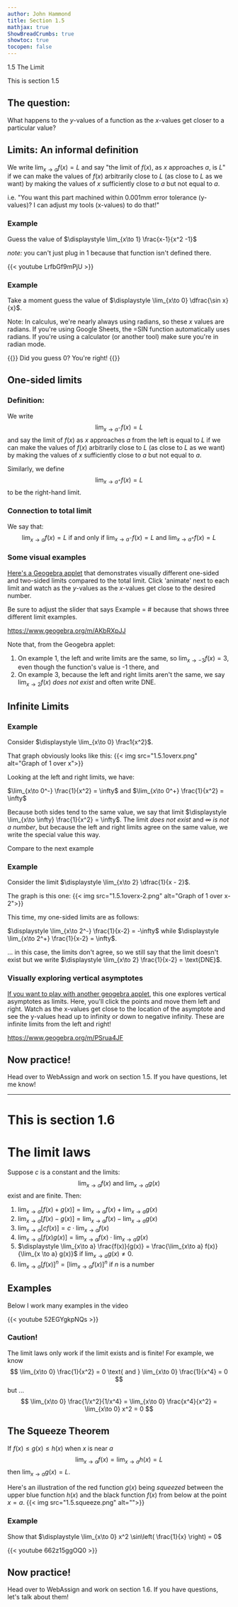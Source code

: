 ```yaml
---
author: John Hammond
title: Section 1.5
mathjax: true
ShowBreadCrumbs: true
showtoc: true
tocopen: false
---
```


1.5 The Limit
<!--more-->

This is section 1.5 

## The question:

What happens to the $y$-values of a function as the $x$-values get closer to a particular value? 

## Limits: An informal definition

We write $\displaystyle \lim_{x \to a} f(x) = L$ and say "the limit of $f(x)$, as $x$ approaches $a$, is $L$"  if we can make the values of $f(x)$ arbitrarily close to $L$ (as close to $L$ as we want) by making the values of $x$ sufficiently close to $a$ but not equal to $a$. 

i.e. "You want this part machined within 0.001mm error tolerance (y-values)? I can adjust my tools (x-values) to do that!"

### Example
Guess the value of $\displaystyle \lim_{x\to 1} \frac{x-1}{x^2 -1}$

*note:* you can't just plug in $1$ because that function isn't defined there.

{{< youtube LrfbGf9mPjU >}} 

### Example
Take a moment guess the value of $\displaystyle \lim_{x\to 0} \dfrac{\sin x}{x}$.  

Note: In calculus, we're nearly always using radians, so these $x$ values are radians. If you're using Google Sheets, the =SIN function automatically uses radians. If you're using a calculator (or another tool) make sure you're in radian mode. 

{{<spoiler>}} Did you guess 0? You're right! {{</spoiler>}}


## One-sided limits

### Definition:
We write 
$$
\lim_{x\to a^-} f(x) = L
$$
and say the limit of $f(x)$ as $x$ approaches $a$ from the left is equal to $L$ if we can make the values of $f(x)$ arbitrarily close to $L$ (as close to $L$ as we want) by making the values of $x$ sufficiently close to $a$ but not equal to $a$. 

Similarly, we define 
$$
\lim_{x\to a^+} f(x) = L
$$
to be the right-hand limit. 

### Connection to total limit 
We say that: 
$$
\lim_{x \to a} f(x) = L  \text{ if and only if } \lim_{x\to a^-} f(x) = L \text{ and } \lim_{x\to a^+} f(x) = L
$$

### Some visual examples
[Here's a Geogebra applet](https://www.geogebra.org/m/AKbRXpJJ) that demonstrates visually different one-sided and two-sided limits compared to the total limit. Click 'animate' next  to each limit and watch as the $y$-values as the $x$-values get close to the desired number.

Be sure to adjust the slider that says Example = # because that shows three different limit examples.

https://www.geogebra.org/m/AKbRXpJJ

Note that, from the Geogebra applet: 
1. On example 1, the left and write limits are the same, so $\lim_{x\to -3} f(x) = 3$, even though the function's value is -1 there, and
2. On example 3, because the left and right limits aren't the same, we say $\lim_{x\to 2} f(x)$ *does not exist* and often write DNE.

## Infinite Limits

### Example
Consider $\displaystyle \lim_{x\to 0} \frac1{x^2}$.

That graph obviously looks like this:  {{< img src="1.5.1overx.png" alt="Graph of 1 over x">}} 

Looking at the left and right limits, we have: 

$\lim_{x\to 0^-} \frac{1}{x^2} = \infty$  and $\lim_{x\to 0^+} \frac{1}{x^2} = \infty$

Because both sides tend to the same value, we say that limit $\displaystyle \lim_{x\to \infty} \frac{1}{x^2} = \infty$.  The limit *does not exist* and *$\infty$ is not a number*, but because the left and right limits agree on the same value, we write the special value this way.

Compare to the next example

### Example
Consider the limit $\displaystyle \lim_{x\to 2} \dfrac{1}{x - 2}$.

The graph is this one: {{< img src="1.5.1overx-2.png" alt="Graph of 1 over x-2">}}

This time, my one-sided limits  are as follows:

$\displaystyle \lim_{x\to 2^-} \frac{1}{x-2} = -\infty$ while $\displaystyle \lim_{x\to 2^+} \frac{1}{x-2} = \infty$.

... in this case, the limits don't agree, so we still say that the limit doesn't exist but we write $\displaystyle \lim_{x\to 2} \frac{1}{x-2} = \text{DNE}$.


### Visually exploring vertical asymptotes
[If you want to play with another geogebra applet](https://www.geogebra.org/m/PSrua4JF), this one explores vertical asymptotes as limits. Here, you'll click the points and move them left and right. Watch as the x-values get close to the location of the asymptote and see the y-values head up to infinity or down to negative infinity. These are infinite limits from the left and right!

https://www.geogebra.org/m/PSrua4JF

##  Now practice!

Head over to WebAssign and work on section 1.5. If you have questions, let me know!

----

# This is section 1.6

# The limit laws

Suppose $c$ is a constant and the limits:
$$
\lim_{x\to a} f(x) \text{  and  } \lim_{x\to a} g(x)
$$
exist and are finite. Then:
1. $\displaystyle \lim_{x\to a} [ f(x) + g(x) ] = \lim_{x\to a} f(x) + \lim_{x \to a} g(x)$
1. $\displaystyle \lim_{x\to a} [ f(x) - g(x) ] = \lim_{x\to a} f(x) - \lim_{x \to a} g(x)$
1. $\displaystyle \lim_{x\to a} [ cf(x) ] = c \cdot \lim_{x\to a} f(x)$
1. $\displaystyle \lim_{x\to a} [ f(x) g(x) ] = \lim_{x\to a} f(x) \cdot \lim_{x \to a} g(x)$
1. $\displaystyle \lim_{x\to a} \frac{f(x)}{g(x)} = \frac{\lim_{x\to a} f(x)}{\lim_{x \to a} g(x)}$ if $\lim_{x\to a} g(x) \ne 0$.
1. $\displaystyle \lim_{x\to a} [ f(x) ]^n = [\lim_{x\to a} f(x)]^n$ if $n$ is a number

## Examples
Below I work many examples in the video

{{< youtube 52EGYgkpNQs >}}

### Caution! 
The limit laws only work if the limit exists and is finite! For example, we know
$$
\lim_{x\to 0} \frac{1}{x^2} = 0 \text{  and  } \lim_{x\to 0} \frac{1}{x^4} = 0
$$
but ...
$$
\lim_{x\to 0} \frac{1/x^2}{1/x^4} = \lim_{x\to 0} \frac{x^4}{x^2} = \lim_{x\to 0} x^2 = 0
$$

## The Squeeze Theorem
If $f(x) \le g(x) \le h(x)$ when $x$ is near $a$ 
$$
\lim_{x\to a} f(x) = \lim_{x\to a} h(x) = L
$$
then $\displaystyle \lim_{x\to a} g(x) = L$.

Here's an illustration of the red function $g(x)$ being *squeezed* between the upper blue function $h(x)$ and the black function $f(x)$ from below at the point $x=a$.
{{< img src="1.5.squeeze.png" alt="">}}

### Example
Show that $\displaystyle \lim_{x\to 0} x^2 \sin\left( \frac{1}{x} \right) = 0$

{{< youtube 662z15ggOQ0 >}}

##  Now practice!

Head over to WebAssign and work on section 1.6. If you have questions, let's talk about them!